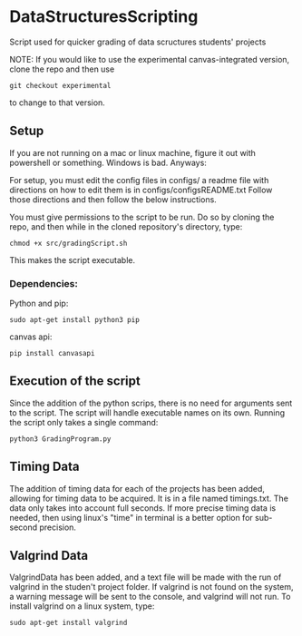 # DataStructuresScripting
Script used for quicker grading of data scructures students' projects
 
NOTE: If you would like to use the experimental canvas-integrated version, clone the repo and then use
```
git checkout experimental
```
to change to that version.

## Setup
If you are not running on a mac or linux machine, figure it out with powershell or something. Windows is bad. Anyways:

For setup, you must edit the config files in configs/
a readme file with directions on how to edit them is in configs/configsREADME.txt
Follow those directions and then follow the below instructions.

You must give permissions to the script to be run. Do so by cloning the repo, and then while in the cloned repository's directory, type:
```
chmod +x src/gradingScript.sh
```
This makes the script executable.

### Dependencies:
Python and pip:
```
sudo apt-get install python3 pip
```
canvas api:
```
pip install canvasapi
```

## Execution of the script
Since the addition of the python scrips, there is no need for arguments sent to the script. The script will handle executable names on its own. Running the script only takes a single command:
```
python3 GradingProgram.py
```
## Timing Data
The addition of timing data for each of the projects has been added, allowing for timing data to be acquired. It is in a file named timings.txt. The data only takes into account full seconds. If more precise timing data is needed, then using linux's "time" in terminal is a better option for sub-second precision.

## Valgrind Data
ValgrindData has been added, and a text file will be made with the run of valgrind in the studen't project folder. If valgrind is not found on the system, a warning message will be sent to the console, and valgrind will not run. To install valgrind on a linux system, type:
```
sudo apt-get install valgrind
```

